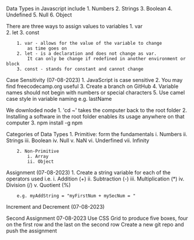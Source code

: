  Data Types in Javascript include 
        1. Numbers 
        2. Strings
        3. Boolean
        4. Undefined
        5. Null
        6. Object

There are three ways to assign values to variables
        1. var    
        2. let
        3. const

        1. var - allows for the value of the variable to change 
            as time goes on
        2. let - is a declaration and does not change as var.
            It can only be change if redefined in another environment or block
        3. const - stands for constant and cannot change

Case Sensitivity (07-08-2023) 
        1. JavaScript is case sensitive
        2. You may find freecodecamp.org useful
        3. Create a branch on GitHub
        4. Variable names should not begin with numbers or special characters
        5. Use camel case style in variable naming e.g. lastName

We downloded node 
        1. 'cd ~' takes the computer back to the root folder
        2. Installing a software in the root folder enables its usage anywhere on that computer
        3. npm install -g npm

Categories of Data Types
        1. Primitive: form the fundamentals
            i. Numbers
            ii. Strings
            iii. Boolean
            iv. Null
            v. NaN
            vi. Underfined
            vii. Infinity

        2. Non-Primitive
            i. Array 
            ii. Object


Assignment (07-08-2023) 
        1. Create a string variable for each of the operators used i.e.
            i. Addition (+)
            ii. Subtraction (-)
            iii. Multiplication (*)
            iv. Division (/)
            v. Quotient (%)

        e.g. myAddString = "myFirstNum + mySecNum = "


Increment and Decrement (07-08-2023)

Second Assignment 07-08-2023 
        Use CSS Grid to produce five boxes, four on the first row 
        and the last on the second row
        Create a new git repo and push the assignment